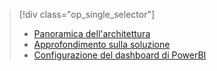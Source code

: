 > [!div class="op_single_selector"]
> * [Panoramica dell'architettura](../articles/machine-learning/cortana-analytics-playbook-vehicle-telemetry.md)
> * [Approfondimento sulla soluzione](../articles/machine-learning/cortana-analytics-playbook-vehicle-telemetry-deep-dive.md)
> * [Configurazione del dashboard di PowerBI](../articles/machine-learning/cortana-analytics-playbook-vehicle-telemetry-powerbi.md)
> 
> 

